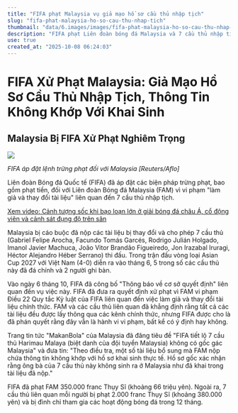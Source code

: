 ```yaml
---
title: "FIFA phạt Malaysia vụ giả mạo hồ sơ cầu thủ nhập tịch"
slug: "fifa-phat-malaysia-ho-so-cau-thu-nhap-tich"
thumbnail: "data/6.images/images/fifa-phat-malaysia-ho-so-cau-thu-nhap-tich.webp"
description: "FIFA phạt Liên đoàn bóng đá Malaysia và 7 cầu thủ nhập tịch vì làm giả hồ sơ về nguồn gốc. Các cầu thủ bị treo giò 12 tháng, FAM nhận án phạt tài chính nặng."
use: true
created_at: "2025-10-08 06:24:03"
---
```


# FIFA Xử Phạt Malaysia: Giả Mạo Hồ Sơ Cầu Thủ Nhập Tịch, Thông Tin Không Khớp Với Khai Sinh

## Malaysia Bị FIFA Xử Phạt Nghiêm Trọng

![](/images/20251007-00611171-soccermzw-000-1-view.webp)

*FIFA áp đặt lệnh trừng phạt đối với Malaysia [Reuters/Aflo]*

Liên đoàn Bóng đá Quốc tế (FIFA) đã áp đặt các biện pháp trừng phạt, bao gồm phạt tiền, đối với Liên đoàn Bóng đá Malaysia (FAM) vì vi phạm "làm giả và thay đổi tài liệu" liên quan đến 7 cầu thủ nhập tịch.

[Xem video: Cảnh tượng sốc khi bạo loạn lớn ở giải bóng đá châu Á, cổ động viên và cảnh sát đụng độ trên sân](https://www.football-zone.net/archives/406822/2/?utm_source=yahoonews&utm_medium=rss&utm_campaign=611171_6)

Malaysia bị cáo buộc đã nộp các tài liệu bị thay đổi và cho phép 7 cầu thủ (Gabriel Felipe Arocha, Facundo Tomás Garcés, Rodrigo Julián Holgado, Imanol Javier Machuca, João Vitor Brandão Figueiredo, Jon Irazabal Iruragi, Héctor Alejandro Héber Serrano) thi đấu. Trong trận đấu vòng loại Asian Cup 2027 với Việt Nam (4-0) diễn ra vào tháng 6, 5 trong số các cầu thủ này đã đá chính và 2 người ghi bàn.

Vào ngày 6 tháng 10, FIFA đã công bố "Thông báo về cơ sở quyết định" liên quan đến vụ việc này. FIFA đã đưa ra quyết định xử phạt vì FAM vi phạm Điều 22 Quy tắc Kỷ luật của FIFA liên quan đến việc làm giả và thay đổi tài liệu chính thức. FAM và các cầu thủ liên quan đã khẳng định rằng tất cả các tài liệu đều được lấy thông qua các kênh chính thức, nhưng FIFA được cho là đã phán quyết rằng đây vẫn là hành vi vi phạm, bất kể có ý định hay không.

Trang tin tức "MakanBola" của Malaysia đã đăng tiêu đề "FIFA tiết lộ 7 cầu thủ Harimau Malaya (biệt danh của đội tuyển Malaysia) không có gốc gác Malaysia" và đưa tin: "Theo điều tra, một số tài liệu bổ sung mà FAM nộp chứa thông tin không khớp với hồ sơ khai sinh thực tế. Hồ sơ gốc xác nhận rằng ông bà của 7 cầu thủ này không sinh ra ở Malaysia như đã khai trong tài liệu đã nộp."

FIFA đã phạt FAM 350.000 franc Thụy Sĩ (khoảng 66 triệu yên). Ngoài ra, 7 cầu thủ liên quan mỗi người bị phạt 2.000 franc Thụy Sĩ (khoảng 380.000 yên) và bị đình chỉ tham gia các hoạt động bóng đá trong 12 tháng.